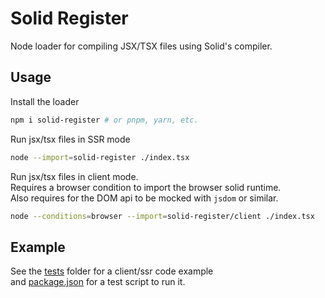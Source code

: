 # Solid Register

Node loader for compiling JSX/TSX files using Solid's compiler.

## Usage

Install the loader

```bash
npm i solid-register # or pnpm, yarn, etc.
```

Run jsx/tsx files in SSR mode

```bash
node --import=solid-register ./index.tsx
```

Run jsx/tsx files in client mode.\
Requires a browser condition to import the browser solid runtime.\
Also requires for the DOM api to be mocked with `jsdom` or similar.

```bash
node --conditions=browser --import=solid-register/client ./index.tsx
```

## Example

See the [tests](./tests) folder for a client/ssr code example\
and [package.json](.package.json) for a test script to run it.
